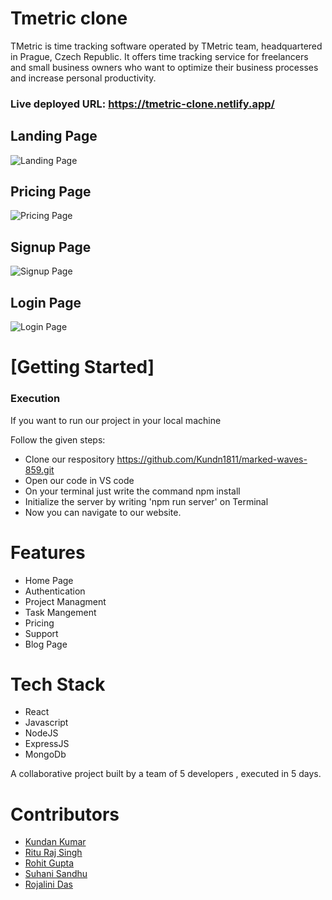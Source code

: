 # Tmetric clone

TMetric is time tracking software operated by TMetric team, headquartered in Prague, Czech Republic. It offers time tracking service for freelancers and small business owners who want to optimize their business processes and increase personal productivity.

### Live deployed URL: https://tmetric-clone.netlify.app/

<h2>Landing Page</h2>
<img src="./Project-images/Landing_page.png" alt="Landing Page"/>


<h2>Pricing Page</h2>
<img src="./Project-images/Pricing_page.png" alt="Pricing Page"/>

<h2>Signup Page</h2>
<img src="./Project-images/Signup_page.png" alt="Signup Page"/>

<h2>Login Page</h2>
<img src="./Project-images/Login_page.png" alt="Login Page"/>



   <h1>[Getting Started]</h1>
   <h3>Execution</h3>
   <p>If you want to run our project in your local machine</p>
   <p>Follow the given steps:</p>
   <ul>
     <li>Clone our respository <a href="https://github.com/Kundn1811/marked-waves-859.git">https://github.com/Kundn1811/marked-waves-859.git</a></li>
     <li>Open our code in VS code</li>
     <li>On your terminal just write the command npm install</li>
     <li>Initialize the server by writing 'npm run server' on Terminal</li>
     <li>Now you can navigate to our website.</li>
   </ul>

    
 <h1>Features</h1>
<ul>
 <li>Home Page </li>
 <li>Authentication</li>
 <li>Project Managment</li>
 <li>Task Mangement</li>
 <li>Pricing</li>
 <li>Support</li>
 <li>Blog Page</>
 </ul>
    </ul>
        <h1>Tech Stack</h1>
    <ul>
        <li>React</li>
        <li>Javascript</li>
        <li>NodeJS</li>
        <li>ExpressJS</li>
        <li>MongoDb</li>
    </ul>
 
 A collaborative project built by a team of 5 developers , executed in 5 days.
    
    
    
   <h1>Contributors</h1>
    <ul>
        <li><a href="https://github.com/Kundn1811">Kundan Kumar</a></li>
        <li><a href="https://github.com/rituraj776930">Ritu Raj Singh</a></li>
        <li><a href="https://github.com/rg15697">Rohit Gupta</a></li>
        <li> <a href="https://github.com/Suhani1102">Suhani Sandhu</a> </li>
        <li><a href="https://github.com/Rojalini18">Rojalini Das</a></li>  
    </ul>

